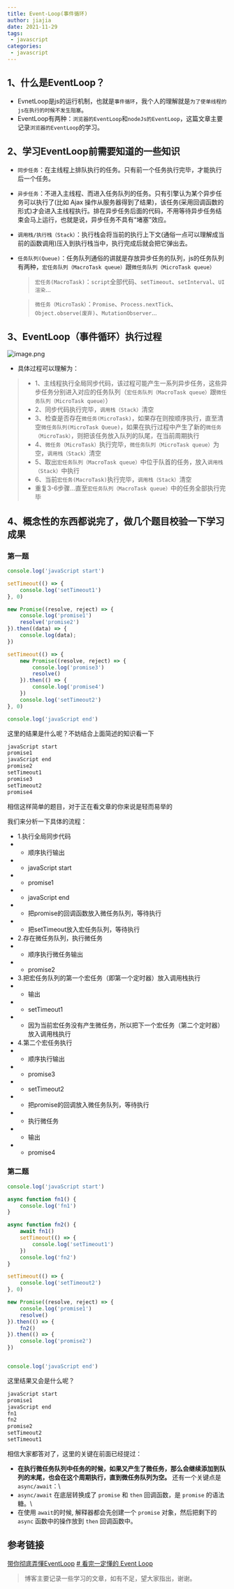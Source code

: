 ```yaml
---
title: Event-Loop(事件循环)
author: jiajia
date: 2021-11-29
tags:
 - javascript
categories: 
 - javascript
---
```


## 1、什么是EventLoop？

- EvnetLoop是js的运行机制，也就是`事件循环`，我个人的理解就是`为了使单线程的js在执行的时候不发生阻塞`。
- EventLoop有两种：`浏览器的EventLoop`和`nodeJs的EventLoop`，这篇文章主要记录`浏览器的EventLoop`的学习。
## 2、学习EventLoop前需要知道的一些知识
- `同步任务`：在主线程上排队执行的任务。只有前一个任务执行完毕，才能执行后一个任务。
- `异步任务`：不进入主线程、而进入任务队列的任务。只有引擎认为某个异步任务可以执行了(比如 Ajax 操作从服务器得到了结果)，该任务(采用回调函数的形式)才会进入主线程执行。排在异步任务后面的代码，不用等待异步任务结束会马上运行，也就是说，异步任务不具有“堵塞”效应。
 - `调用栈/执行栈（Stack）`：执行栈会将当前的执行上下文(通俗一点可以理解成当前的函数调用)压入到执行栈当中，执行完成后就会把它弹出去。
- `任务队列(Queue)`：任务队列通俗的讲就是存放异步任务的队列，js的任务队列有两种，`宏任务队列（MacroTask queue）`跟`微任务队列（MicroTask queue）`
    > `宏任务(MacroTask)`：`script`全部代码、`setTimeout`、`setInterval`、`UI渲染`...
    
    > `微任务（MicroTask）`：`Promise`、`Process.nextTick`、`Object.observe(废弃)`、`MutationObserver`...

## 3、EventLoop（事件循环）执行过程

![image.png](https://p3-juejin.byteimg.com/tos-cn-i-k3u1fbpfcp/9da2fa26db4a42828718f2a345ab257d~tplv-k3u1fbpfcp-watermark.image?)
- 具体过程可以理解为：
>- 1、主线程执行全局同步代码，该过程可能产生一系列异步任务，这些异步任务分别进入对应的任务队列（`宏任务队列（MacroTask queue）`跟`微任务队列（MicroTask queue）`）
>- 2、同步代码执行完毕，`调用栈（Stack）`清空
>- 3、检查是否存在`微任务(MicroTask)`，如果存在则按顺序执行，直至清空`微任务队列(MicroTask Queue)`，如果在执行过程中产生了新的`微任务（MicroTask）`，则把该任务放入队列的队尾，在当前周期执行
>- 4、`微任务（MicroTask）`执行完毕，`微任务队列（MicroTask queue）`为空，`调用栈（Stack）`清空
>- 5、取出`宏任务队列（MacroTask queue）`中位于队首的任务，放入`调用栈（Stack）`中执行
>- 6、当前`宏任务(MacroTask)`执行完毕，`调用栈（Stack）`清空
>-   重复3-6步骤...直至`宏任务队列（MacroTask queue）`中的任务全部执行完毕
## 4、概念性的东西都说完了，做几个题目校验一下学习成果
### 第一题

```js
console.log('javaScript start')

setTimeout(() => {
    console.log('setTimeout1')
}, 0)

new Promise((resolve, reject) => {
    console.log('promise1')
    resolve('promise2')
}).then((data) => {
    console.log(data);
})

setTimeout(() => {
    new Promise((resolve, reject) => {
        console.log('promise3')
        resolve()
    }).then(() => {
        console.log('promise4')
    })
    console.log('setTimeout2')
}, 0)

console.log('javaScript end')
```
这里的结果是什么呢？不妨结合上面简述的知识看一下


```js
javaScript start
promise1
javaScript end
promise2
setTimeout1
promise3
setTimeout2
promise4
```

相信这样简单的题目，对于正在看文章的你来说是轻而易举的

我们来分析一下具体的流程：
- 1.执行全局同步代码
- - 顺序执行输出
- - javaScript start
- - promise1
- - javaScript end
- - 把promise的回调函数放入微任务队列，等待执行
- - 把setTimeout放入宏任务队列，等待执行
- 2.存在微任务队列，执行微任务
- - 顺序执行微任务输出
- - promise2
- 3.把宏任务队列的第一个宏任务（即第一个定时器）放入调用栈执行
- - 输出
- - setTimeout1
- - 因为当前宏任务没有产生微任务，所以把下一个宏任务（第二个定时器）放入调用栈执行
- 4.第二个宏任务执行
- - 顺序执行输出
- - promise3
- - setTimeout2
- - 把promise的回调放入微任务队列，等待执行
- - 执行微任务
- - 输出
- - promise4

### 第二题
```js
console.log('javaScript start')

async function fn1() {
    console.log('fn1')
}

async function fn2() {
    await fn1()
    setTimeout(() => {
        console.log('setTimeout1')
    })
    console.log('fn2')
}

setTimeout(() => {
    console.log('setTimeout2')
}, 0)

new Promise((resolve, reject) => {
    console.log('promise1')
    resolve()
}).then(() => {
    fn2()
}).then(() => {
    console.log('promise2')
})


console.log('javaScript end')
```
这里结果又会是什么呢？


```js
javaScript start
promise1
javaScript end
fn1
fn2
promise2
setTimeout2
setTimeout1
```
相信大家都答对了，这里的关键在前面已经提过：

- **在执行微任务队列中任务的时候，如果又产生了微任务，那么会继续添加到队列的末尾，也会在这个周期执行，直到微任务队列为空。**
还有一个关键点是`async/await`：\
- `async/await` 在底层转换成了 `promise` 和 `then` 回调函数，是 `promise` 的语法糖。\
- 在使用 `await`的时候, 解释器都会先创建一个 `promise` 对象，然后把剩下的 `async` 函数中的操作放到 `then` 回调函数中。


## 参考链接
[带你彻底弄懂EventLoop](https://juejin.cn/post/6844903670291628046#heading-10)
[# 看完一定懂的 Event Loop](https://juejin.cn/post/7008844477314334734#heading-4)


> 博客主要记录一些学习的文章，如有不足，望大家指出，谢谢。